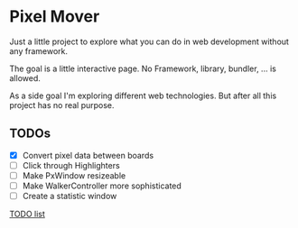# Pixel Mover
Just a little project to explore what you can do in web development without any framework.

The goal is a little interactive page. No Framework, library, bundler, ... is allowed.

As a side goal I'm exploring different web technologies. But after all this project has no real purpose.

## TODOs
- [x] Convert pixel data between boards
- [ ] Click through Highlighters
- [ ] Make PxWindow resizeable
- [ ] Make WalkerController more sophisticated
- [ ] Create a statistic window

[TODO list](https://gist.github.com/boesi/79fcb31c6e7efbc30f72d85a0fc97e98)
